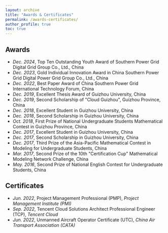 ```yaml
---
layout: archive
title: "Awards & Certificates"
permalink: /awards-certificates/
author_profile: true
toc: true
---
```

## Awards
* *Dec. 2024*, Top Ten Outstanding Youth Award of Southern Power Grid Digital Grid Group Co., Ltd., China
* *Dec. 2023*, Gold Individual Innovation Award in China Southern Power Grid Digital Power Grid Group Co., Ltd., China
* *Dec. 2022*, Best Paper Award of China Southern Power Grid International Technology Forum, China
* *Dec. 2019*, Excellent Thesis Award of Guizhou University, China
* *Dec. 2019*, Second Scholarship of "Cloud Guizhou", Guizhou Province, China
* *Dec. 2018*, Excellent Student in Guizhou University, China
* *Dec. 2018*, Second Scholarship in Guizhou University, China
* *Oct. 2018*, First Prize of National Undergraduate Students Mathematical Contest in Guizhou Province, China
* *Dec. 2017*, Excellent Student in Guizhou University, China
* *Dec. 2017*, Second Scholarship in Guizhou University, China
* *Dec. 2017*, Third Prize of the Asia-Pacific Mathematical Contest in Modeling for Undergraduate Students, China
* *Mar. 2017*, Second Prize of the 10th "Certification Cup" Mathematical Modeling Network Challenge, China
* *May. 2016*, Second Prize of National English Contest for Undergraduate Students, China

## Certificates
* *Jun. 2022*, Project Management Professional (PMP), *Project Management Institute (PMI)*
* *Sep. 2022*, Tencent Cloud Solutions Architect Professional Engineer (TCP), *Tencent Cloud*
* *Jun. 2022*, Unmanned Aircraft Operator Certificate (UTC), *China Air Transport Association (CATA)*


